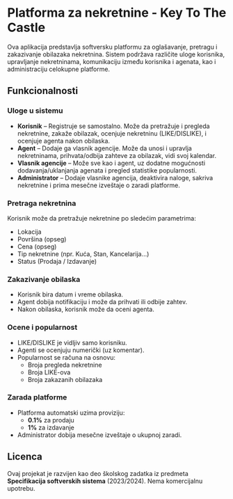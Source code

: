 # Platforma za nekretnine - Key To The Castle
Ova aplikacija predstavlja softversku platformu za oglašavanje, pretragu i zakazivanje obilazaka nekretnina. Sistem podržava različite uloge korisnika, upravljanje nekretninama, komunikaciju između korisnika i agenata, kao i administraciju celokupne platforme.


## Funkcionalnosti

### Uloge u sistemu
- **Korisnik** – Registruje se samostalno. Može da pretražuje i pregleda nekretnine, zakaže obilazak, ocenjuje nekretninu (LIKE/DISLIKE), i ocenjuje agenta nakon obilaska.
- **Agent** – Dodaje ga vlasnik agencije. Može da unosi i upravlja nekretninama, prihvata/odbijа zahteve za obilazak, vidi svoj kalendar.
- **Vlasnik agencije** – Može sve kao i agent, uz dodatne mogućnosti dodavanja/uklanjanja agenata i pregled statistike popularnosti.
- **Administrator** – Dodaje vlasnike agencija, deaktivira naloge, sakriva nekretnine i prima mesečne izveštaje o zaradi platforme.

### Pretraga nekretnina
Korisnik može da pretražuje nekretnine po sledećim parametrima:
- Lokacija
- Površina (opseg)
- Cena (opseg)
- Tip nekretnine (npr. Kuća, Stan, Kancelarija…)
- Status (Prodaja / Izdavanje)

### Zakazivanje obilaska
- Korisnik bira datum i vreme obilaska.
- Agent dobija notifikaciju i može da prihvati ili odbije zahtev.
- Nakon obilaska, korisnik može da oceni agenta.

### Ocene i popularnost
- LIKE/DISLIKE je vidljiv samo korisniku.
- Agenti se ocenjuju numerički (uz komentar).
- Popularnost se računa na osnovu:
  - Broja pregleda nekretnine
  - Broja LIKE-ova
  - Broja zakazanih obilazaka

### Zarada platforme
- Platforma automatski uzima proviziju:
  - **0.1%** za prodaju
  - **1%** za izdavanje
- Administrator dobija mesečne izveštaje o ukupnoj zaradi.

## Licenca
Ovaj projekat je razvijen kao deo školskog zadatka iz predmeta **Specifikacija softverskih sistema** (2023/2024). Nema komercijalnu upotrebu.
